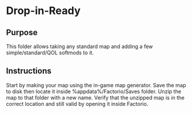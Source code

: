 # Drop-in-Ready

## Purpose

This folder allows taking any standard map and adding a few simple/standard/QOL softmods to it.

## Instructions

Start by making your map using the in-game map generator.
Save the map to disk then locate it inside %appdata%/Factorio/Saves folder.
Unzip the map to that folder with a new name.
Verify that the unzipped map is in the correct location and still valid by opening it inside Factorio.


